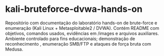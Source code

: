 # kali-bruteforce-dvwa-hands-on
Repositório com documentação do laboratório hands-on de brute-force e enumeração (Kali Linux + Metasploitable2 / DVWA). Contém README com objetivos, comandos usados, evidências em /images e arquivos auxiliares. Ambiente controlado para fins educacionais; demonstração de reconhecimento , enumeração SMB/FTP e ataques de força bruta com Medusa.
